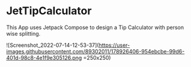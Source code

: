 # JetTipCalculator
This App uses Jetpack Compose to design a Tip Calculator with person wise splitting.


![Screenshot_2022-07-14-12-53-37](https://user-images.githubusercontent.com/89302011/178926406-954ebcbe-99d6-401d-98c8-4e1f9e305126.png =250x250)

